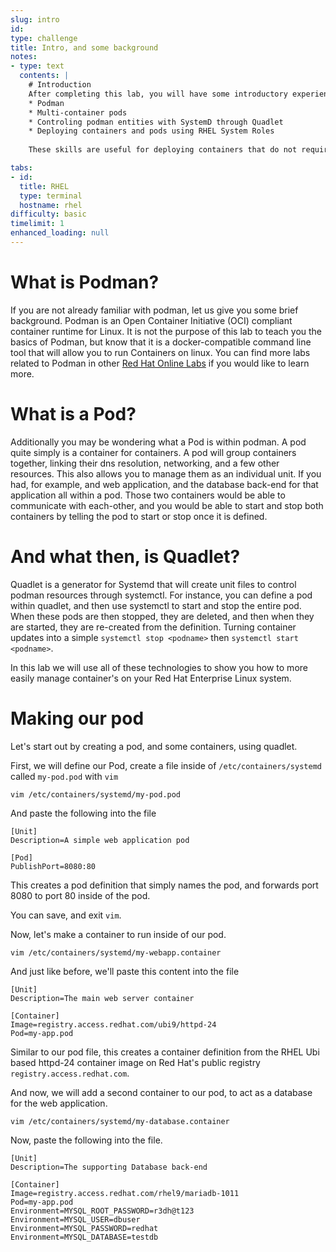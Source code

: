 ```yaml
---
slug: intro
id: 
type: challenge
title: Intro, and some background
notes:
- type: text
  contents: |
    # Introduction
    After completing this lab, you will have some introductory experience with several container management technologies included in Red Hat Enterprise Linux, Including
    * Podman
    * Multi-container pods
    * Controling podman entities with SystemD through Quadlet
    * Deploying containers and pods using RHEL System Roles
    
    These skills are useful for deploying containers that do not require a heavier container orchestration system, but still require a production level of service.

tabs:
- id: 
  title: RHEL
  type: terminal
  hostname: rhel
difficulty: basic
timelimit: 1
enhanced_loading: null
---
```

  # What is Podman?
  If you are not already familiar with podman, let us give you some brief background.  Podman is an Open Container Initiative (OCI) compliant container runtime for Linux.  It is not the purpose of this lab to teach you the basics of Podman, but know that it is a docker-compatible command line tool that will allow you to run Containers on linux.  You can find more labs related to Podman in other [Red Hat Online Labs](https://lab.redhat.com) if you would like to learn more.

  # What is a Pod?
  Additionally you may be wondering what a Pod is within podman.  A pod quite simply is a container for containers.  A pod will group containers together, linking their dns resolution, networking, and a few other resources.  This also allows you to manage them as an individual unit.  If you had, for example, and web application, and the database back-end for that application all within a pod.  Those two containers would be able to communicate with each-other, and you would be able to start and stop both containers by telling the pod to start or stop once it is defined. 

  # And what then, is Quadlet?
  Quadlet is a generator for Systemd that will create unit files to control podman resources through systemctl.  For instance, you can define a pod within quadlet, and then use systemctl to start and stop the entire pod.  When these pods are then stopped, they are deleted, and then when they are started, they are re-created from the definition.  Turning container updates into a simple `systemctl stop <podname>` then `systemctl start <podname>`.

  In this lab we will use all of these technologies to show you how to more easily manage container's on your Red Hat Enterprise Linux system. 

  # Making our pod
  Let's start out by creating a pod, and some containers, using quadlet. 

  First, we will define our Pod, create a file inside of `/etc/containers/systemd` called `my-pod.pod` with `vim`

  ```bash,run
  vim /etc/containers/systemd/my-pod.pod
  ```
  And paste the following into the file

  ```bash,run
  [Unit]
  Description=A simple web application pod

  [Pod]
  PublishPort=8080:80
  ```
  This creates a pod definition that simply names the pod, and forwards port 8080 to port 80 inside of the pod.

  You can save, and exit `vim`.

  Now, let's make a container to run inside of our pod.

  ```bash,run
  vim /etc/containers/systemd/my-webapp.container
  ```

  And just like before, we'll paste this content into the file
  ```bash,run
  [Unit]
  Description=The main web server container

  [Container]
  Image=registry.access.redhat.com/ubi9/httpd-24
  Pod=my-app.pod
  ```
  Similar to our pod file, this creates a container definition from the RHEL Ubi based httpd-24 container image on Red Hat's public registry `registry.access.redhat.com`.

  And now, we will add a second container to our pod, to act as a database for the web application. 

  ```bash,run
  vim /etc/containers/systemd/my-database.container
  ```

  Now, paste the following into the file. 

  ```bash,run
  [Unit]
  Description=The supporting Database back-end

  [Container]
  Image=registry.access.redhat.com/rhel9/mariadb-1011
  Pod=my-app.pod
  Environment=MYSQL_ROOT_PASSWORD=r3dh@t123
  Environment=MYSQL_USER=dbuser
  Environment=MYSQL_PASSWORD=redhat
  Environment=MYSQL_DATABASE=testdb
  ```

  
